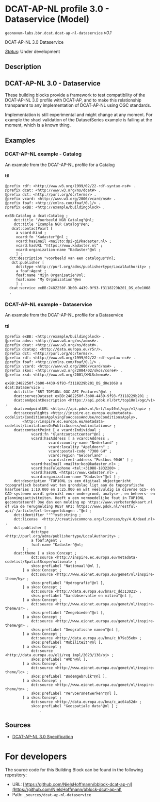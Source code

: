 
# DCAT-AP-NL profile 3.0 - Dataservice (Model)

`geonovum-labs.bbr.dcat.dcat-ap-nl-dataservice` *v0.1*

DCAT-AP-NL 3.0 Dataservice

[*Status*](http://www.opengis.net/def/status): Under development

## Description

## DCAT-AP-NL 3.0 - Dataservice

These building blocks provide a framework to test compatibility of the DCAT-AP-NL 3.0 profile with DCAT-AP, and to make this relationship transparent to any implementation of DCAT-AP-NL using OGC standards.


Implementation is still experimental and might change at any moment. For example the shacl validation of the DatasetSeries example is failing at the moment, which is a known thing.



## Examples

### DCAT-AP-NL example - Catalog
An example from the DCAT-AP-NL profile for a Catalog
#### ttl
```ttl
@prefix rdf: <http://www.w3.org/1999/02/22-rdf-syntax-ns#> .
@prefix dcat: <http://www.w3.org/ns/dcat#> .
@prefix dct: <http://purl.org/dc/terms/> .
@prefix vcard: <http://www.w3.org/2006/vcard/ns#> .
@prefix foaf: <http://xmlns.com/foaf/0.1/> .
@prefix exBB: <http://example/buildingblock> .

exBB:Catalog a dcat:Catalog ;
    dct:title "Voorbeeld NGR Catalog"@nl;
    dct:title "Example NGR Catalog"@en;
   dcat:contactPoint [
     a vcard:Kind ;
     vcard:fn "Kadaster"@nl ;
     vcard:hasEmail <mailto:dpi-gi@kadaster.nl> ;
     vcard:hasURL "https://www.kadaster.nl" ;
     vcard:organization-name "Kadaster"@nl ;
     ] ; 
  dct:description "voorbeeld van een catalogus"@nl;
   dct:publisher [
     dct:type <http://purl.org/adms/publishertype/LocalAuthority> ;
     a foaf:Agent ;
     foaf:name "Mijn Organisatie"@nl;
     foaf:name "My Organization"@en
     ] ;
  dcat:service exBB:2482250f-3b00-4439-9f93-f3118229b201_DS_d0e1068
  .
```


### DCAT-AP-NL example - Dataservice
An example from the DCAT-AP-NL profile for a Dataservice
#### ttl
```ttl
@prefix exBB: <http://example/buildingblock> .
@prefix adms: <http://www.w3.org/ns/adms#>.
@prefix dcat: <http://www.w3.org/ns/dcat#>.
@prefix dcatap: <http://data.europa.eu/r5r/>.
@prefix dct: <http://purl.org/dc/terms/>.
@prefix rdf: <http://www.w3.org/1999/02/22-rdf-syntax-ns#> .
@prefix foaf: <http://xmlns.com/foaf/0.1/> .
@prefix vcard: <http://www.w3.org/2006/vcard/ns#> .
@prefix skos: <http://www.w3.org/2004/02/skos/core#> .
@prefix xsd: <http://www.w3.org/2001/XMLSchema#>.

exBB:2482250f-3b00-4439-9f93-f3118229b201_DS_d0e1068 a dcat:DataService ;
    dct:title "BRT TOP10NL OGC API Features"@nl ;
    dcat:servesDataset exBB:2482250f-3b00-4439-9f93-f3118229b201 ;
    dcat:endpointDescription <https://api.pdok.nl/brt/top10nl/ogc/v1> ;
    dcat:endpointURL <https://api.pdok.nl/brt/top10nl/ogc/v1/api> ;
    dct:accessRights <http://inspire.ec.europa.eu/metadata-codelist/ConditionsApplyingToAccessAndUse/noConditionsApply>,
        <http://inspire.ec.europa.eu/metadata-codelist/LimitationsOnPublicAccess/noLimitations> ;
    dcat:contactPoint [ a vcard:Individual ;
            vcard:fn "Klantcontactcenter"@nl ;
            vcard:hasAddress [ a vcard:Address ;
                    vcard:country-name "Nederland" ;
                    vcard:locality "Apeldoorn" ;
                    vcard:postal-code "7300 GH" ;
                    vcard:region "Gelderland" ;
                    vcard:street-address "Postbus 9046" ] ;
            vcard:hasEmail <mailto:kcc@kadaster.nl> ;
            vcard:hasTelephone <tel:+31088-1832200> ;
            vcard:hasURL <https://www.kadaster.nl> ;
            vcard:organization-name "Kadaster"@nl ] ;
    dct:description "TOP10NL is een digitaal objectgericht topografisch bestand wat ten grondslag ligt aan de topografische kaartseries 1:10.000 en 1:25.000 en wat veelvuldig in diverse GIS- en CAD-systemen wordt gebruikt voor ondergrond, analyse-, en beheers- en planningsactiviteiten. Heeft u een vermoedelijke fout in TOP10NL geconstateerd? Doe dan een melding op https://www.verbeterdekaart.nl of via de Terugmelding REST API: https://www.pdok.nl/restful-api/-/article/brt-terugmeldingen ."@nl ;
    dct:identifier ""^^xsd:string ;
    dct:license  <http://creativecommons.org/licenses/by/4.0/deed.nl> ;
    dct:publisher [
            dct:type <http://purl.org/adms/publishertype/LocalAuthority> ;
            a foaf:Agent ;
            foaf:name "Kadaster"@nl;
        ] ;    
    dcat:theme [ a skos:Concept ;
            dct:source <http://inspire.ec.europa.eu/metadata-codelist/SpatialScope/national> ;
            skos:prefLabel "Nationaal"@nl ],
        [ a skos:Concept ;
            dct:source <http://www.eionet.europa.eu/gemet/nl/inspire-theme/hy> ;
            skos:prefLabel "Hydrografie"@nl ],
        [ a skos:Concept ;
            dct:source <http://data.europa.eu/bna/c_dd313021> ;
            skos:prefLabel "Aardobservatie en milieu"@nl ],
        [ a skos:Concept ;
            dct:source <http://www.eionet.europa.eu/gemet/nl/inspire-theme/sr> ;
            skos:prefLabel "Zeegebieden"@nl ],
        [ a skos:Concept ;
            dct:source <http://www.eionet.europa.eu/gemet/nl/inspire-theme/gn> ;
            skos:prefLabel "Geografische namen"@nl ],
        [ a skos:Concept ;
            dct:source <http://data.europa.eu/bna/c_b79e35eb> ;
            skos:prefLabel "Mobiliteit"@nl ],
        [ a skos:Concept ;
            dct:source <http://data.europa.eu/eli/reg_impl/2023/138/oj> ;
            skos:prefLabel "HVD"@nl ],
        [ a skos:Concept ;
            dct:source <http://www.eionet.europa.eu/gemet/nl/inspire-theme/lc> ;
            skos:prefLabel "Bodemgebruik"@nl ],
        [ a skos:Concept ;
            dct:source <http://www.eionet.europa.eu/gemet/nl/inspire-theme/tn> ;
            skos:prefLabel "Vervoersnetwerken"@nl ],
        [ a skos:Concept ;
            dct:source <http://data.europa.eu/bna/c_ac64a52d> ;
            skos:prefLabel "Geospatiale data"@nl ] ;        
                .
```

## Sources

* [DCAT-AP-NL 3.0 Specification](https://docs.geostandaarden.nl/dcat/dcat-ap-nl30/)

# For developers

The source code for this Building Block can be found in the following repository:

* URL: [https://github.com/NielsHoffmann/bblock-dcat-ap-nl](https://github.com/NielsHoffmann/bblock-dcat-ap-nl)
* Path: `_sources/dcat-ap-nl-dataservice`


